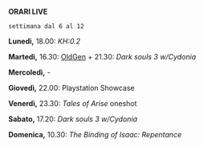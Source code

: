 
<b>ORARI LIVE</b>
 
<code>settimana dal 6 al 12</code>
 
<b>Lunedì,</b> 18.00: <i>KH:0.2</i>

<b>Martedì,</b> 16.30: <a href="https://www.twitch.tv/oldgenproject">OldGen</a>  + 21.30: <i>Dark souls 3 w/Cydonia</i> 

<b>Mercoledì,</b> -

<b>Giovedì,</b> 22.00: Playstation Showcase

<b>Venerdì,</b> 23.30: <i>Tales of Arise</i> oneshot

<b>Sabato,</b> 17.20: <i>Dark souls 3 w/Cydonia</i> 

<b>Domenica,</b> 10.30: <i>The Binding of Isaac: Repentance</i> 
